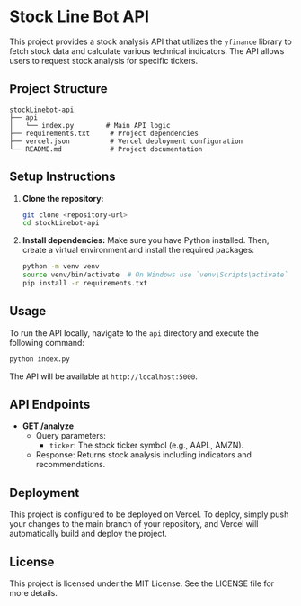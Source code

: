 # Stock Line Bot API

This project provides a stock analysis API that utilizes the `yfinance` library to fetch stock data and calculate various technical indicators. The API allows users to request stock analysis for specific tickers.

## Project Structure

```
stockLinebot-api
├── api
│   └── index.py        # Main API logic
├── requirements.txt     # Project dependencies
├── vercel.json          # Vercel deployment configuration
└── README.md            # Project documentation
```

## Setup Instructions

1. **Clone the repository:**

   ```bash
   git clone <repository-url>
   cd stockLinebot-api
   ```

2. **Install dependencies:**
   Make sure you have Python installed. Then, create a virtual environment and install the required packages:
   ```bash
   python -m venv venv
   source venv/bin/activate  # On Windows use `venv\Scripts\activate`
   pip install -r requirements.txt
   ```

## Usage

To run the API locally, navigate to the `api` directory and execute the following command:

```bash
python index.py
```

The API will be available at `http://localhost:5000`.

## API Endpoints

- **GET /analyze**
  - Query parameters:
    - `ticker`: The stock ticker symbol (e.g., AAPL, AMZN).
  - Response: Returns stock analysis including indicators and recommendations.

## Deployment

This project is configured to be deployed on Vercel. To deploy, simply push your changes to the main branch of your repository, and Vercel will automatically build and deploy the project.

## License

This project is licensed under the MIT License. See the LICENSE file for more details.
